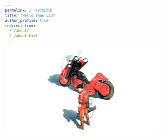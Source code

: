 ```yaml
---
permalink: /  #初始页面
title: "Hello Zhuo Liu"
author_profile: true
redirect_from: 
  - /about/
  - /about.html
---
```


![](../images/41916dc4c54e489460a927e429d51798f9105d3e.jpg)
